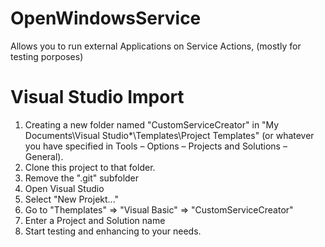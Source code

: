 # OpenWindowsService
Allows you to run external Applications on Service Actions, (mostly for testing porposes)
# Visual Studio Import
1. Creating a new folder named "CustomServiceCreator" in "My Documents\Visual Studio*\Templates\Project Templates" (or whatever you have specified in Tools – Options – Projects and Solutions – General).
2. Clone this project to that folder.
3. Remove the ".git" subfolder
4. Open Visual Studio
5. Select "New Projekt..."
6. Go to "Themplates" => "Visual Basic" => "CustomServiceCreator"
7. Enter a Project and Solution name
8. Start testing and enhancing to your needs.
